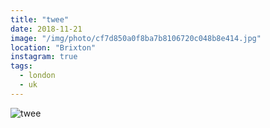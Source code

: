 ```yaml
---
title: "twee"
date: 2018-11-21
image: "/img/photo/cf7d850a0f8ba7b8106720c048b8e414.jpg"
location: "Brixton"
instagram: true
tags:
  - london
  - uk
---
```


![twee](/img/photo/cf7d850a0f8ba7b8106720c048b8e414.jpg)
